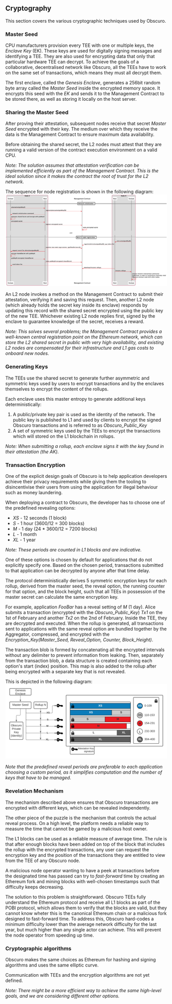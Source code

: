 ## Cryptography

This section covers the various cryptographic techniques used by Obscuro.

### Master Seed
CPU manufacturers provision every TEE with one or multiple keys, the _Enclave Key_ (EK). These keys are used for digitally signing messages and identifying a TEE. They are also used for encrypting data that only that particular hardware TEE can decrypt. To achieve the goals of a collaborative, decentralised network like Obscuro, all the TEEs have to work on the same set of transactions, which means they must all decrypt them.

The first enclave, called the _Genesis Enclave_, generates a 256bit random byte array called the _Master Seed_ inside the encrypted memory space. It encrypts this seed with the _EK_ and sends it to the Management Contract to be stored there, as well as storing it locally on the host server.

### Sharing the Master Seed
After proving their attestation, subsequent nodes receive that secret _Master Seed_ encrypted with their key. The medium over which they receive the data is the Management Contract to ensure maximum data availability.

Before obtaining the shared secret, the L2 nodes must attest that they are running a valid version of the contract execution environment on a valid CPU.

_Note: The solution assumes that attestation verification can be implemented efficiently as part of the  Management Contract. This is the ideal solution since it makes the contract the root of trust for the L2 network._

The sequence for node registration is shown in the following diagram:
![node registration](./images/node-registration.png)

An L2 node invokes a method on the Management Contract to submit their attestation, verifying it and saving this request. Then, another L2 node (which already holds the secret key inside its enclave) responds by updating this record with the shared secret encrypted using the public key of the new TEE. Whichever existing L2 node replies first, signed by the enclave to guarantee knowledge of the secret, receives a reward.

_Note: This solves several problems; the Management Contract provides a well-known central registration point on the Ethereum network, which can store the L2 shared secret in public with very high availability, and existing L2 nodes are compensated for their infrastructure and L1 gas costs to onboard new nodes._


### Generating Keys
The TEEs use the shared secret to generate further asymmetric and symmetric keys used by users to encrypt transactions and by the enclaves themselves to encrypt the content of the rollups.

Each enclave uses this master entropy to generate additional keys deterministically:

1. A public/private key pair is used as the identity of the network. The public key is published to L1 and used by clients to encrypt the signed Obscuro transactions and is referred to as _Obscuro_Public_Key_
2. A set of symmetric keys used by the TEEs to encrypt the transactions which will stored on the L1 blockchain in rollups.

_Note: When submitting a rollup, each enclave signs it with the key found in their attestation (the _AK_)._

### Transaction Encryption
One of the explicit design goals of Obscuro is to help application developers achieve their privacy requirements while giving them the tooling to disincentivise their users from using the application for illegal behaviour such as money laundering.

When deploying a contract to Obscuro, the developer has to choose one of the predefined revealing options:

* _XS_ - 12 seconds (1 block)
* _S_ - 1 hour (3600/12 = 300 blocks)
* _M_ - 1 day (24 * 3600/12 = 7200 blocks)
* _L_ - 1 month
* _XL_ - 1 year

_Note: These periods are counted in L1 blocks and are indicative._

One of these options is chosen by default for applications that do not explicitly specify one. Based on the chosen period, transactions submitted to that application can be decrypted by anyone after that time delay.

The protocol deterministically derives 5 symmetric encryption keys for each rollup, derived from the master seed, the reveal option, the running counter for that option, and the block height, such that all TEEs in possession of the master secret can calculate the same encryption key.

For example, application _FooBar_ has a reveal setting of _M_ (1 day). Alice submits a transaction (encrypted with the _Obscuro_Public_Key_) _Tx1_ on the 1st of February and another _Tx2_ on the 2nd of February. Inside the TEE, they are decrypted and executed. When the rollup is generated, all transactions sent to applications with the same reveal option are bundled together by the Aggregator, compressed, and encrypted with the _Encryption_Key(Master_Seed, Reveal_Option, Counter, Block_Height)_. 

The transaction blob is formed by concatenating all the encrypted intervals without any delimiter to prevent information from leaking. Then, separately from the transaction blob, a data structure is created containing each option's start (index) position. This map is also added to the rollup after being encrypted with a separate key that is not revealed.

This is depicted in the following diagram:
![encryption options](./images/encryption-options.png)

_Note that the predefined reveal periods are preferable to each application choosing a custom period, as it simplifies computation and the number of keys that have to be managed._

### Revelation Mechanism
The mechanism described above ensures that Obscuro transactions are encrypted with different keys, which can be revealed independently.

The other piece of the puzzle is the mechanism that controls the actual reveal process. On a high level, the platform needs a reliable way to measure the time that cannot be gamed by a malicious host owner.

The L1 blocks can be used as a reliable measure of average time. The rule is that after enough blocks have been added on top of the block that includes the rollup with the encrypted transactions, any user can request the encryption key and the position of the transactions they are entitled to view from the TEE of any Obscuro node.

A malicious node operator wanting to have a peek at transactions before the designated time has passed can try to _fast-forward_ time by creating an Ethereum fork and mining blocks with well-chosen timestamps such that difficulty keeps decreasing.

The solution to this problem is straightforward. Obscuro TEEs fully understand the Ethereum protocol and receive all L1 blocks as part of the POBI protocol, which allows them to verify that the blocks are valid, but they cannot know wheter this is the canonical Ethereum chain or a malicious fork designed to fast-forward time. To address this, Obscuro hard-codes a minimum difficulty lower than the average network difficulty for the last year, but much higher than any single actor can achieve. This will prevent the node operator from speeding up time.

### Cryptographic algorithms

Obscuro makes the same choices as Ethereum for hashing and signing algorithms and uses the same elliptic curve. 

Communication with TEEs and the encryption algorithms are not yet defined. 

_Note: There might be a more efficient way to achieve the same high-level goals, and we are considering different other options._
